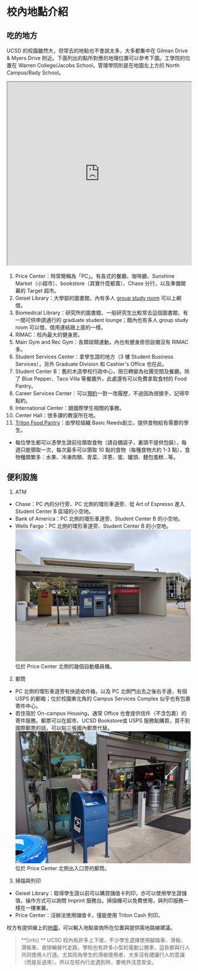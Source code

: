 # 校內地點介紹

## 吃的地方

UCSD 的校園雖然大，但常去的地點也不會說太多，大多都集中在 Gilman Drive & Myers Drive 附近。下面列出的點所對應的地理位置可以參考下圖。工學院的位置在 Warren College/Jacobs School，管理學院則是在地圖左上方的 North Campus/Rady School。

<iframe src="https://www.google.com/maps/d/u/2/embed?mid=1E7fxoM2z0Q-tgtKqDtFoREL7ahTQCMCf" width="100%" height="500"></iframe>

1. Price Center：時常簡稱為「PC」。有各式的餐廳、咖啡廳、Sunshine Market（小超市）、bookstore（其實什麼都賣）、Chase 分行，以及準備開幕的 Target 超市。
2. Geisel Library：大學部的圖書館，內有多人 [group study room](http://libraries.ucsd.edu/spaces/reserve/) 可以上網借。
3. Biomedical Library：研究所的圖書館，一般研究生比較常去這個圖書館，有一間可供申請通行的 graduate student lounge；館內也有多人 group study room 可以借，借用連結跟上面的一樣。
4. RIMAC：校內最大的健身房。
5. Main Gym and Rec Gym：各類球類運動，內也有健身房但設備沒有 RIMAC 多。
6. Student Services Center：拿學生證的地方（3 樓 Student Business Services），另外 Graduate Division 和 Cashier's Office 也在此。
7. Student Center B：舊的木造學校行政中心，現已轉變為社團空間及餐廳。除了 Blue Pepper、Taco Villa 等餐廳外，此處還有可以免費拿取食材的 Food Pantry。
8. Career Services Center：可以[預約](https://career.ucsd.edu/individual-advising.html)一對一改履歷，不過因為很搶手，記得早點約。
9. International Center：跟國際學生相關的事務。
10. Center Hall：很多課的教室所在地。
11. [Triton Food Pantry](https://basicneeds.ucsd.edu/triton-food-pantry/index.html)：由學校組織 Basic Needs創立，提供食物給有需要的學生。
   * 每位學生都可以憑學生證前往領取食物（請自備袋子，裏頭不提供包裝），每週只能領取一次，每次最多可以領取 10 點的食物（每種食物大約 1-3 點），食物種類繁多：水果、冷凍肉類、青菜、洋蔥、蛋、罐頭、麵包蛋糕...等。

## 便利設施
1. ATM
  * Chase：PC 內的分行旁、PC 北側的環形車道旁、從 Art of Espresso 進入 Student Center B 區域的小空地。
  * Bank of America：PC 北側的環形車道旁、Student Center B 的小空地。
  * Wells Fargo：PC 北側的環形車道旁、Student Center B 的小空地。
    <br /><img src="/img/ATMs.jpg" alt="ATM locations" width=600px><br />
    位於 Price Center 北側的幾個自動櫃員機。
  
2. 郵筒
  * PC 北側的環形車道旁有快遞收件箱，以及 PC 北側門出去之後右手邊，有個 USPS 的郵箱；位於校園東北角的 Campus Services Complex 似乎也有包裹寄件中心。
  * 若住宿於 On-campus Housing，通常 Office 也會提供信件（不含包裹）的寄件服務。郵票可以在超市、UCSD Bookstore或 USPS 服務點購買，買不到國際郵票的話，可以貼三張國內郵票代替。
    <br /><img src="/img/USPS_mailbox.jpg" alt="USPS mailbox" width=600px><br />
    位於 Price Center 北側出入口旁的郵筒。
  
3. 掃描與列印
  * Geisel Library：取得學生證以前可以購買儲值卡列印，亦可以使用學生證儲值，操作方式可以詢問 Imprint 服務台。掃描機可以免費使用，與列印服務一樣在一樓東翼。
  * Price Center：沒辦法使用儲值卡，僅能使用 Triton Cash 列印。

校方有提供線上的[地圖](http://act.ucsd.edu/maps/)，可以輸入地點查詢所在位置與提供兩地路線建議。

> **[info] **
> UCSD 校內有許多上下坡，不少學生選擇使用腳踏車、滑板、滑板車、直排輪替代走路，學校也有許多小型的電動公務車，這些都與行人共同使用人行道。尤其同為學生的滑板使用者，大多沒有禮讓行人的意識（而是反過來），所以在校內行走遇到時，要格外注意安全。
